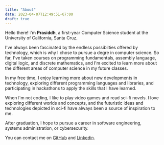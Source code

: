 ```yaml
---
title: "About"
date: 2023-04-07T12:49:51-07:00
draft: true
---
```

Hello there! I'm **Prasiddh**, a first-year Computer Science student at the University of California, Santa Cruz.

I've always been fascinated by the endless possibilties offered by technology, which is why I chose to pursue a degre in computer science. So far, I've taken courses on programming fundamentals, assembly language, digital logic, and discrete mathematics, and I'm excited to learn more about the different areas of computer science in my future classes.

In my free time, I enjoy learning more about new developments in technology, exploring different programming languages and libraries, and participating in hackathons to apply the skills that I have learned.

When I'm not coding, I like to play video games and read sci-fi novels. I love exploring different worlds and concepts, and the futuristic ideas and technologies depicted in sci-fi have always been a source of inspiration to me.

After graduation, I hope to pursue a career in software engineering, systems administration, or cybersecurity.

You can contact me on [GitHub](https://github.com/prapooskur) and [Linkedin](https://www.linkedin.com/in/prapooskur/).
